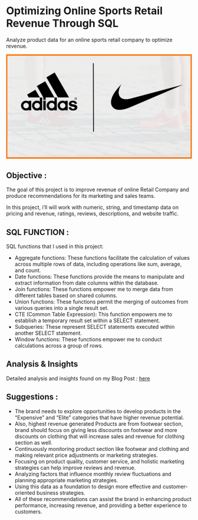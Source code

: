 # Optimizing Online Sports Retail Revenue Through SQL
Analyze product data for an online sports retail company to optimize revenue.

![](https://github.com/poojapatel26/Optimizing-Retail-Company-Revenue-Using-SQL/blob/main/sports_img.jpg)

## Objective :
The goal of this project is to improve revenue of online Retail Company and produce recommendations for its marketing and sales teams.

In this project, i’ll will work with numeric, string, and timestamp data on pricing and revenue, ratings, reviews, descriptions, and website traffic.

## SQL FUNCTION :
SQL functions that I used in this project:

* Aggregate functions: These functions facilitate the calculation of values across multiple rows of data, including operations like sum, average, and count.
* Date functions: These functions provide the means to manipulate and extract information from date columns within the database.
* Join functions: These functions empower me to merge data from different tables based on shared columns.
* Union functions: These functions permit the merging of outcomes from various queries into a single result set.
* CTE (Common Table Expression): This function empowers me to establish a temporary result set within a SELECT statement.
* Subqueries: These represent SELECT statements executed within another SELECT statement.
* Window functions: These functions empower me to conduct calculations across a group of rows.

## Analysis & Insights 

Detailed analysis and insights found on my Blog Post : [here](https://medium.com/@poojapatel26/optimizing-online-sports-retail-revenue-through-sql-db92c2a6cd84)

## Suggestions :

* The brand needs to explore opportunities to develop products in the “Expensive” and “Elite” categories that have higher revenue potential.
* Also, highest revenue generated Products are from footwear section, brand should focus on giving less discounts on footwear and more discounts on clothing that will increase sales and revenue for clothing section as well.
* Continuously monitoring product section like footwear and clothing and making relevant price adjustments or marketing strategies.
* Focusing on product quality, customer service, and holistic marketing strategies can help improve reviews and revenue.
* Analyzing factors that influence monthly review fluctuations and planning appropriate marketing strategies.
* Using this data as a foundation to design more effective and customer-oriented business strategies.
* All of these recommendations can assist the brand in enhancing product performance, increasing revenue, and providing a better experience to customers.
